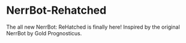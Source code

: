 # NerrBot-Rehatched
The all new NerrBot: ReHatched is finally here! Inspired by the original NerrBot by Gold Prognosticus.
